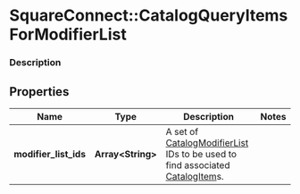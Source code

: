 # SquareConnect::CatalogQueryItemsForModifierList

### Description



## Properties
Name | Type | Description | Notes
------------ | ------------- | ------------- | -------------
**modifier_list_ids** | **Array&lt;String&gt;** | A set of [CatalogModifierList](#type-catalogmodifierlist) IDs to be used to find associated [CatalogItem](#type-catalogitem)s. | 


